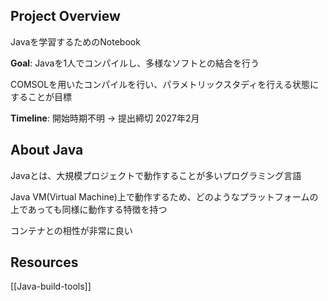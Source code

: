 
## Project Overview

Javaを学習するためのNotebook

**Goal**: Javaを1人でコンパイルし、多様なソフトとの結合を行う

COMSOLを用いたコンパイルを行い、パラメトリックスタディを行える状態にすることが目標

**Timeline**: 開始時期不明 → 提出締切 2027年2月

## About Java

Javaとは、大規模プロジェクトで動作することが多いプログラミング言語

Java VM(Virtual Machine)上で動作するため、どのようなプラットフォームの上であっても同様に動作する特徴を持つ

コンテナとの相性が非常に良い
## Resources

[[Java-build-tools]]
